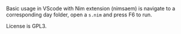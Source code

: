 Basic usage in VScode with Nim extension (nimsaem) is navigate to a corresponding day folder, open a ```s.nim``` and press F6 to run. 

License is GPL3.